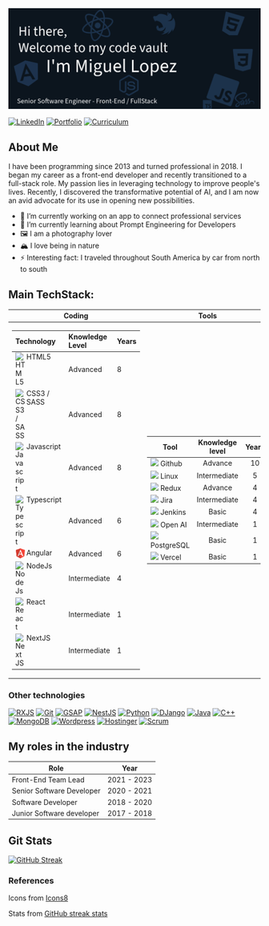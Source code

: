 <!-- # Hi there welcome to my code vault, I'm Miguel 👋
Senior Software Engineer - Front-End / FullStack -->
<img src="assets/gh_banner.png">

[![LinkedIn](https://img.shields.io/badge/-MiguelALopez-378CE7?style=flat-square&logo=Linkedin&logoColor=white&link=https://www.linkedin.com/in/miguelalopezf/)](https://www.linkedin.com/in/miguelalopezf/)
[![Portfolio](https://img.shields.io/badge/Portfolio-3E4750.svg?&style=flat-square&logo=Google-Chrome&logoColor=white&link=https://MiguelALopez.com/)](https://MiguelALopez.com)
[![Curriculum](https://img.shields.io/badge/CV-4989CC?style=flat-square&logo=Read.cv&link=assets%2FMiguel_Lopez_CV.pdf)](https://acrobat.adobe.com/id/urn:aaid:sc:VA6C2:9cca76c5-faf2-40ce-8491-1d577b46281f)

<!-- Banner here -->
## About Me
I have been programming since 2013 and turned professional in 2018. I began my career as a front-end developer and
recently transitioned to a full-stack role. My passion lies in leveraging technology to improve people's lives.
Recently, I discovered the transformative potential of AI, and I am now an avid advocate for its use in opening new
possibilities.

- 🔭 I’m currently working on an app to connect professional services
- 🌱 I’m currently learning about Prompt Engineering for Developers
- 🖼️ I am a photography lover
- 🏔️ I love being in nature
- ⚡ Interesting fact: I traveled throughout South America by car from north to south

## Main TechStack:
<table>
<thead>
<tr>
<th>Coding</th>
<th>Tools</th>
</tr>
</thead>
<td>

<table style="border-collapse: collapse; width: 100%; text-align: left;">
  <thead>
    <tr>
      <th >Technology</th>
      <th>Knowledge Level</th>
      <th>Years</th>
    </tr>
  </thead>
  <tbody>
    <tr>
      <td style="display: flex; gap: 2px;">
        <img style="width: 20px;" src="https://img.icons8.com/?size=100&id=20909&format=png&color=000000" alt="HTML5"> HTML5
      </td>
      <td>Advanced</td>
      <td>8</td>
    </tr>
    <tr>
      <td style="display: flex; gap: 2px;">
        <img style="width: 20px;" src="https://img.icons8.com/?size=100&id=21278&format=png&color=000000" alt="CSS3 / SASS"> CSS3 / SASS
      </td>
      <td>Advanced</td>
      <td>8</td>
    </tr>
    <tr>
      <td style="display: flex; gap: 2px;">
        <img style="width: 20px;" src="https://img.icons8.com/?size=100&id=108784&format=png&color=000000" alt="Javascript"> Javascript
      </td>
      <td>Advanced</td>
      <td>8</td>
    </tr>
    <tr>
      <td style="display: flex; gap: 2px;">
        <img style="width: 20px;" src="https://img.icons8.com/?size=100&id=uJM6fQYqDaZK&format=png&color=000000" alt="Typescript"> Typescript
      </td>
      <td>Advanced</td>
      <td>6</td>
    </tr>
    <tr>
      <td style="display: flex; gap: 2px;">
        <img style="width: 20px;" src="assets/icons8-angular-24.png" alt="Angular"> Angular
      </td>
      <td>Advanced</td>
      <td>6</td>
    </tr>
    <tr>
      <td style="display: flex; gap: 2px;">
        <img style="width: 20px;" src="https://img.icons8.com/?size=100&id=hsPbhkOH4FMe&format=png&color=000000" alt="NodeJs"> NodeJs
      </td>
      <td>Intermediate</td>
      <td>4</td>
    </tr>
    <tr>
      <td style="display: flex; gap: 2px;">
        <img style="width: 20px;" src="https://img.icons8.com/?size=100&id=asWSSTBrDlTW&format=png&color=000000" alt="React"> React
      </td>
      <td>Intermediate</td>
      <td>1</td>
    </tr>
    <tr>
      <td style="display: flex; gap: 2px;">
        <img style="width: 20px;" src="https://img.icons8.com/?size=100&id=MWiBjkuHeMVq&format=png&color=000000" alt="NextJS"> NextJS
      </td>
      <td>Intermediate</td>
      <td>1</td>
    </tr>
  </tbody>
</table>
</td>
<td>

| Tool                                                                                                              | Knowledge level | Years |
|-------------------------------------------------------------------------------------------------------------------|:---------------:|:-----:|
| <img style="width: 20px;" src="https://img.icons8.com/?size=100&id=12599&format=png&color=FFFFFF"> Github         |     Advance     |  10   |
| <img style="width: 20px;" src="https://img.icons8.com/?size=100&id=17842&format=png&color=000000"> Linux          |  Intermediate   |   5   |
| <img style="width: 20px;" src="https://img.icons8.com/?size=100&id=3VGtaw5gCc8T&format=png&color=000000"> Redux   |     Advance     |   4   |
| <img style="width: 20px;" src="https://img.icons8.com/?size=100&id=oROcPah5ues6&format=png&color=000000"> Jira    |  Intermediate   |   4   |
| <img style="width: 20px;" src="https://img.icons8.com/?size=100&id=39292&format=png&color=000000"> Jenkins        |      Basic      |   4   |
| <img style="width: 20px;" src="https://img.icons8.com/?size=100&id=FBO05Dys9QCg&format=png&color=FFFFFF"> Open AI |  Intermediate   |   1   |
| <img style="width: 20px;" src="https://img.icons8.com/?size=100&id=38561&format=png&color=000000"> PostgreSQL     |      Basic      |   1   |
| <img style="width: 20px;" src="https://img.icons8.com/?size=100&id=GgYgR410AUVo&format=png&color=000000"> Vercel  |      Basic      |   1   |

</td>
</table>

### Other technologies
<a href="https://rxjs.dev/"><img alt="RXJS" src="https://img.shields.io/badge/RXJS-purple?style=for-the-badge&logo=ReactiveX&logoSize=auto&link=https%3A%2F%2Frxjs.dev%2F"></a>
<a href="https://www.git-scm.com/"><img alt="Git" src="https://img.shields.io/badge/Git-tomato?style=for-the-badge&logo=Git&logoColor=white&logoSize=auto"></a>
<a href="https://gsap.com/"><img alt="GSAP" src="https://img.shields.io/badge/GSAP-blueviolet?style=for-the-badge&logoSize=auto"></a>
<a href="https://www.python.org/"><img alt="NestJS" src="https://img.shields.io/badge/NestJS-DA214B?style=for-the-badge&logo=NestJS&logoColor=white&logoSize=auto"></a>
<a href="https://www.python.org/"><img alt="Python" src="https://img.shields.io/badge/Python-blue?style=for-the-badge&logo=Python&logoColor=white&logoSize=auto"></a>
<a href="https://www.djangoproject.com/"><img alt="DJango" src="https://img.shields.io/badge/DJango-darkgreen?style=for-the-badge&logo=Django&logoColor=white&logoSize=auto"></a>
<a href="https://www.java.com/"><img alt="Java" src="https://img.shields.io/badge/Java-royalblue?style=for-the-badge&logo=java&logoColor=white&logoSize=auto"></a>
<a href="https://isocpp.org/"><img alt="C++" src="https://img.shields.io/badge/C%2B%2B-dodgerblue?style=for-the-badge&logo=C%2B%2B&logoColor=white&logoSize=auto"></a>
<a href="https://www.mongodb.com/"><img alt="MongoDB" src="https://img.shields.io/badge/MongoDB-mediumseagreen?style=for-the-badge&logo=MongoDB&logoColor=white"></a>
<a href="https://wordpress.org/"><img alt="Wordpress" src="https://img.shields.io/badge/WordPress-2A799E?style=for-the-badge&logo=WordPress&logoColor=white"></a>
<a href="https://www.hostinger.com/"><img alt="Hostinger" src="https://img.shields.io/badge/Hostinger-674CC4?style=for-the-badge&logo=Hostinger&logoColor=white"></a>
<a href="https://www.scrum.org/resources/what-scrum-module"><img alt="Scrum" src="https://img.shields.io/badge/Scrum-025193?style=for-the-badge&logo=Stripe&logoColor=white"></a>

## My roles in the industry
| Role                      | Year        |
|---------------------------|-------------|
| Front-End Team Lead       | 2021 - 2023 |
| Senior Software Developer | 2020 - 2021 |
| Software Developer        | 2018 - 2020 |
| Junior Software developer | 2017 - 2018 |

## Git Stats
[![GitHub Streak](https://streak-stats.demolab.com?user=MiguelALopez&theme=dark&exclude_days=Sun%2CSat&background=EB545400&currStreakNum=CC7200&sideNums=CC7200&sideLabels=CC7200)](https://git.io/streak-stats)


### References
Icons from  <a target="_blank" href="https://icons8.com">Icons8</a>

Stats from <a href="https://github.com/denvercoder1/github-readme-streak-stats">GitHub streak stats</a>
